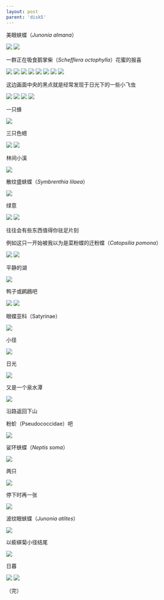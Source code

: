 ```yaml
---
layout: post
parent: 'disk5'
---
```

美眼蛱蝶（<i>Junonia almana</i>）

<img class='disc' src='https://i.postimg.cc/3R86vFRC/DSC-8857.jpg'>

<img class='disc' src='https://i.postimg.cc/V6KhB00y/DSC-8858.jpg'>

一群正在吸食鹅掌柴（<i>Schefflera octophylla</i>）花蜜的报喜

<img class='disc' src='https://i.postimg.cc/wM3GWxD1/DSC-8859.jpg'>

<img class='disc' src='https://i.postimg.cc/Y0VyTcxb/DSC-8862.jpg'>

<img class='disc' src='https://i.postimg.cc/tRmfsPHW/DSC-8863.jpg'>

<img class='disc' src='https://i.postimg.cc/5NYrL0xG/DSC-8864.jpg'>

<img class='disc' src='https://i.postimg.cc/Dy9MgT0z/DSC-8870.jpg'>

<img class='disc' src='https://i.postimg.cc/YCQyDsLz/DSC-8871.jpg'>

<img class='disc' src='https://i.postimg.cc/PqhVgQms/DSC-8873.jpg'>

<img class='disc' src='https://i.postimg.cc/1zH7sVHg/DSC-8874.jpg'>

这边画面中央的黑点就是经常发现于日光下的一些小飞虫

<img class='disc' src='https://i.postimg.cc/nzhRzVR3/DSC-8875.jpg'>

<img class='disc' src='https://i.postimg.cc/cCKFR9NY/DSC-8876.jpg'>

<img class='disc' src='https://i.postimg.cc/NMCNrhZB/DSC-8877.jpg'>

<img class='disc' src='https://i.postimg.cc/prgqqf2S/DSC-8878.jpg'>

一只蜂

<img class='disc' src='https://i.postimg.cc/3r6S8TgZ/DSC-8880.jpg'>

三只色蟌

<img class='disc' src='https://i.postimg.cc/k5nw1Xm7/DSC-8891.jpg'>

<img class='disc' src='https://i.postimg.cc/LsNDrK9L/DSC-8893.jpg'>

林间小溪

<img class='disc' src='https://i.postimg.cc/KzjfbqjV/DSC-8898.jpg'>

散纹盛蛱蝶（<i>Symbrenthia lilaea</i>）

<img class='disc' src='https://i.postimg.cc/9MkpQdqf/DSC-8902.jpg'>

绿意

<img class='disc' src='https://i.postimg.cc/hv70zX91/DSC-8903.jpg'>

<img class='disc' src='https://i.postimg.cc/mhfyQTjf/DSC-8904.jpg'>

往往会有些东西值得你驻足片刻

例如这只一开始被我以为是菜粉蝶的迁粉蝶（<i>Catopsilia pomona</i>）

<img class='disc' src='https://i.postimg.cc/mZzxNVj8/DSC-8909.jpg'>

<img class='disc' src='https://i.postimg.cc/MZhCsRrx/DSC-8910.jpg'>

平静的湖

<img class='disc' src='https://i.postimg.cc/fTm61L6d/DSC-8914.jpg'>

鸭子或䴙鷉吧

<img class='disc' src='https://i.postimg.cc/13SLSSQj/DSC-8915.jpg'>

<img class='disc' src='https://i.postimg.cc/vZvCHK8H/DSC-8916.jpg'>

眼蝶亚科（Satyrinae）

<img class='disc' src='https://i.postimg.cc/Pqr9LMNb/DSC-8917.jpg'>

小径

<img class='disc' src='https://i.postimg.cc/SKT5czzB/DSC-8920.jpg'>

日光

<img class='disc' src='https://i.postimg.cc/261tG8QV/DSC-8922.jpg'>

又是一个泉水潭

<img class='disc' src='https://i.postimg.cc/59FGFy9r/DSC-8925.jpg'>


沿路返回下山

粉蚧（Pseudococcidae）吧

<img class='disc' src='https://i.postimg.cc/XJtzzSLx/DSC-8929.jpg'>

娑环蛱蝶（<i>Neptis soma</i>）

<img class='disc' src='https://i.postimg.cc/VvMVyGHw/DSC-8936.jpg'>

两只

<img class='disc' src='https://i.postimg.cc/Prs7bHP5/DSC-8937.jpg'>

停下时再一张

<img class='disc' src='https://i.postimg.cc/kXQpfHbF/DSC-8941.jpg'>

波纹眼蛱蝶（<i>Junonia atlites</i>）

<img class='disc' src='https://i.postimg.cc/52fkGm5c/DSC-8945.jpg'>

以蟛蜞菊小径结尾

<img class='disc' src='https://i.postimg.cc/KYHq1S6F/DSC-8946.jpg'>

日暮

<img class='disc' src='https://i.postimg.cc/rwgYLtgD/DSC-8948.jpg'>

<img class='disc' src='https://i.postimg.cc/Bv67ZQwM/DSC-8950.jpg'>

（完）
